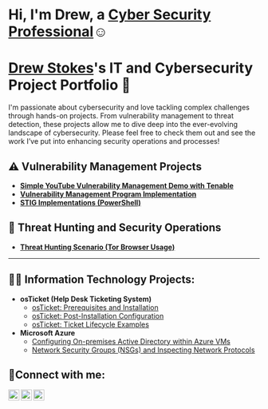 <h1>Hi, I'm Drew, a <a href="https://www.linkedin.com/in/andrew-l-stokes/">Cyber Security Professional</a>☺</h1>

# <a href="https://www.linkedin.com/in/andrew-l-stokes/">Drew Stokes</a>'s IT and Cybersecurity Project Portfolio 🔐

I'm passionate about cybersecurity and love tackling complex challenges through hands-on projects. From vulnerability management to threat detection, these projects allow me to dive deep into the ever-evolving landscape of cybersecurity. Please feel free to check them out and see the work I’ve put into enhancing security operations and processes!


## ⚠️ Vulnerability Management Projects

- **[Simple YouTube Vulnerability Management Demo with Tenable](https://github.com/joshmadakor0/Win10-Vulnerability-Management-YouTube)**
- **[Vulnerability Management Program Implementation](https://github.com/Drew-Stokes/vulnerability-management-program/tree/main)**
- **[STIG Implementations (PowerShell)](https://github.com/joshmadakor0/stig-implementations)**

## 🚨 Threat Hunting and Security Operations

- **[Threat Hunting Scenario (Tor Browser Usage)](https://github.com/joshmadakor0/threat-hunting-scenario-tor)**

<hr/>

<h2>👨‍💻 Information Technology Projects:</h2>

- <b>osTicket (Help Desk Ticketing System)</b>
  - [osTicket: Prerequisites and Installation](https://github.com/Drew-Stokes/osTicketSetup)
  - [osTicket: Post-Installation Configuration](https://github.com/Drew-Stokes/osTicket---Post-Install-Configuration)
  - [osTicket: Ticket Lifecycle Examples](https://github.com/Drew-Stokes/osTicket---Ticket-Lifecycle)
- <b>Microsoft Azure</b>
  - [Configuring On-premises Active Directory within Azure VMs](https://github.com/Drew-Stokes/On-premises-Active-Directory-Deployed-in-the-Cloud-Azure-/blob/main/README.md)
  - [Network Security Groups (NSGs) and Inspecting Network Protocols](https://github.com/Drew-Stokes/azure-network-protocols/blob/main/README.md)

<h2>🤳Connect with me:</h2>

[<img align="left" alt="drew | Twitter" width="22px" src="https://cdn.jsdelivr.net/npm/simple-icons@v3/icons/twitter.svg" />][twitter]
[<img align="left" alt="drew | LinkedIn" width="22px" src="https://cdn.jsdelivr.net/npm/simple-icons@v3/icons/linkedin.svg" />][linkedin]
[<img align="left" alt="drew | Instagram" width="22px" src="https://cdn.jsdelivr.net/npm/simple-icons@v3/icons/instagram.svg" />][instagram]

[twitter]: https://twitter.com/
[instagram]: https://www.instagram.com/
[linkedin]: https://www.linkedin.com/in/andrew-l-stokes/
